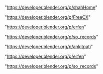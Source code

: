 "https://developer.blender.org/p/shahHome"

"https://developer.blender.org/p/FreeCX"

"https://developer.blender.org/p/erfen"

"https://developer.blender.org/p/so_records"

 
"https://developer.blender.org/p/ankitpati"


"https://developer.blender.org/p/erfen"


"https://developer.blender.org/p/so_records"


 
